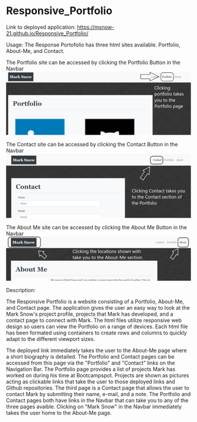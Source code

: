 # Responsive_Portfolio

Link to deployed application: https://msnow-21.github.io/Responsive_Portfolio/

Usage: The Response Portofolio has three html sites available. Portfolio, About-Me, and Contact.

The Portfolio site can be accessed by clicking the Portfolio Button in the Navbar
![](./assets/imgs/Portfolioarrows.png)

The Contact site can be accessed by clicking the Contact Button in the Navbar
![](./assets/imgs/ContactArrows.png)

The About Me site can be accessed by clicking the About Me Button in the Navbar
![](./assets/imgs/AboutMeArrows.png)


Description:

The Responsive Portfolio is a website consisting of a Portfolio, About-Me, and Contact page. The application gives the user an easy way to look at the Mark Snow's project profile, projects that Mark has developed, and a contact page to connect with Mark. The html files utilize responsive web design so users can view the Portfolio on a range of devices. Each html file has been formated using containers to create rows and columns to quickly adapt to the different viewport sizes.

The deployed link immediately takes the user to the About-Me page where a short biography is detailed. The Portfolio and Contact pages can be accessed from this page via the "Portfolio" and "Contact" links on the Navigation Bar. The Portfolio page provides a list of projects Mark has worked on during his time at Bootcampspot. Projects are shown as pictures acting as clickable links that take the user to those deployed links and Github repositories. The third page is a Contact page that allows the user to contact Mark by submitting their name, e-mail, and a note. The Portfolio and Contact pages both have links in the Navbar that can take you to any of the three pages avaible. Clicking on "Mark Snow" in the Navbar immediately takes the user home to the About-Me page.





